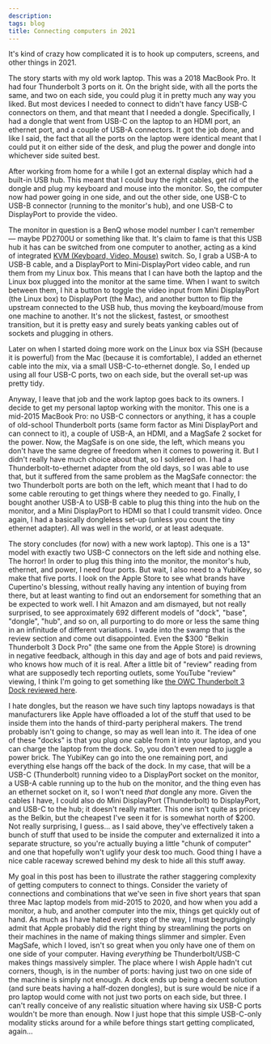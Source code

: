 ```yaml
---
description: 
tags: blog
title: Connecting computers in 2021
---
```


It's kind of crazy how complicated it is to hook up computers, screens, and other things in 2021.

The story starts with my old work laptop. This was a 2018 MacBook Pro. It had four Thunderbolt 3 ports on it. On the bright side, with all the ports the same, and two on each side, you could plug it in pretty much any way you liked. But most devices I needed to connect to didn't have fancy USB-C connectors on them, and that meant that I needed a dongle. Specifically, I had a dongle that went from USB-C on the laptop to an HDMI port, an ethernet port, and a couple of USB-A connectors. It got the job done, and like I said, the fact that all the ports on the laptop were identical meant that I could put it on either side of the desk, and plug the power and dongle into whichever side suited best.

After working from home for a while I got an external display which had a built-in USB hub. This meant that I could buy the right cables, get rid of the dongle and plug my keyboard and mouse into the monitor. So, the computer now had power going in one side, and out the other side, one USB-C to USB-B connector (running to the monitor's hub), and one USB-C to DisplayPort to provide the video.

The monitor in question is a BenQ whose model number I can't remember — maybe PD2700U or something like that. It's claim to fame is that this USB hub it has can be switched from one computer to another, acting as a kind of integrated [KVM (Keyboard, Video, Mouse)](https://en.wikipedia.org/wiki/KVM_switch) switch. So, I grab a USB-A to USB-B cable, and a DisplayPort to Mini-DisplayPort video cable, and run them from my Linux box. This means that I can have both the laptop and the Linux box plugged into the monitor at the same time. When I want to switch between them, I hit a button to toggle the video input from Mini DisplayPort (the Linux box) to DisplayPort (the Mac), and another button to flip the upstream connected to the USB hub, thus moving the keyboard/mouse from one machine to another. It's not the slickest, fastest, or smoothest transition, but it is pretty easy and surely beats yanking cables out of sockets and plugging in others.

Later on when I started doing more work on the Linux box via SSH (because it is powerful) from the Mac (because it is comfortable), I added an ethernet cable into the mix, via a small USB-C-to-ethernet dongle. So, I ended up using all four USB-C ports, two on each side, but the overall set-up was pretty tidy.

Anyway, I leave that job and the work laptop goes back to its owners. I decide to get my personal laptop working with the monitor. This one is a mid-2015 MacBook Pro: no USB-C connectors or anything, it has a couple of old-school Thunderbolt ports (same form factor as Mini DisplayPort and can connect to it), a couple of USB-A, an HDMI, and a MagSafe 2 socket for the power. Now, the MagSafe is on one side, the left, which means you don't have the same degree of freedom when it comes to powering it. But I didn't really have much choice about that, so I soldiered on. I had a Thunderbolt-to-ethernet adapter from the old days, so I was able to use that, but it suffered from the same problem as the MagSafe connector: the two Thunderbolt ports are both on the left, which meant that I had to do some cable rerouting to get things where they needed to go. Finally, I bought another USB-A to USB-B cable to plug this thing into the hub on the monitor, and a Mini DisplayPort to HDMI so that I could transmit video. Once again, I had a basically dongleless set-up (unless you count the tiny ethernet adapter). All was well in the world, or at least adequate.

The story concludes (for now) with a new work laptop). This one is a 13" model with exactly two USB-C connectors on the left side and nothing else. The horror! In order to plug this thing into the monitor, the monitor's hub, ethernet, and power, I need four ports. But wait, I also need to a YubiKey, so make that five ports. I look on the Apple Store to see what brands have Cupertino's blessing, without really having any intention of buying from there, but at least wanting to find out an endorsement for something that an be expected to work well. I hit Amazon and am dismayed, but not really surprised, to see approximately 692 different models of "dock", "base", "dongle", "hub", and so on, all purporting to do more or less the same thing in an infinitude of different variations. I wade into the swamp that is the review section and come out disappointed. Even the $300 "Belkin Thunderbolt 3 Dock Pro" (the same one from the Apple Store) is drowning in negative feedback, although in this day and age of bots and paid reviews, who knows how much of it is real. After a little bit of "review" reading from what are supposedly tech reporting outlets, some YouTube "review" viewing, I think I'm going to get something like [the OWC Thunderbolt 3 Dock reviewed here](https://www.macworld.co.uk/review/owc-thunderbolt-3-dock-review-3794182/).

I hate dongles, but the reason we have such tiny laptops nowadays is that manufacturers like Apple have offloaded a lot of the stuff that used to be inside them into the hands of third-party peripheral makers. The trend probably isn't going to change, so may as well lean into it. The idea of one of these "docks" is that you plug _one_ cable from it into your laptop, and you can charge the laptop from the dock. So, you don't even need to juggle a power brick. The YubiKey can go into the one remaining port, and everything else hangs off the back of the dock. In my case, that will be a USB-C (Thunderbolt) running video to a DisplayPort socket on the monitor, a USB-A cable running up to the hub on the monitor, and the thing even has an ethernet socket on it, so I won't need _that_ dongle any more. Given the cables I have, I could also do Mini DisplayPort (Thunderbolt) to DisplayPort, and USB-C to the hub; it doesn't really matter. This one isn't quite as pricey as the Belkin, but the cheapest I've seen it for is somewhat north of $200. Not really surprising, I guess... as I said above, they've effectively taken a bunch of stuff that used to be inside the computer and externalized it into a separate structure, so you're actually buying a little "chunk of computer" and one that hopefully won't uglify your desk too much. Good thing I have a nice cable raceway screwed behind my desk to hide all this stuff away.

My goal in this post has been to illustrate the rather staggering complexity of getting computers to connect to things. Consider the variety of connections and combinations that we've seen in five short years that span three Mac laptop models from mid-2015 to 2020, and how when you add a monitor, a hub, and another computer into the mix, things get quickly out of hand. As much as I have hated every step of the way, I must begrudgingly admit that Apple probably did the right thing by streamlining the ports on their machines in the name of making things slimmer and simpler. Even MagSafe, which I loved, isn't so great when you only have one of them on one side of your computer. Having _everything_ be Thunderbolt/USB-C makes things massively simpler. The place where I wish Apple hadn't cut corners, though, is in the number of ports: having just two on one side of the machine is simply not enough. A dock ends up being a decent solution (and sure beats having a half-dozen dongles), but is sure would be nice if a pro laptop would come with not just two ports on each side, but three. I can't really conceive of any realistic situation where having six USB-C ports wouldn't be more than enough. Now I just hope that this simple USB-C-only modality sticks around for a while before things start getting complicated, again...
